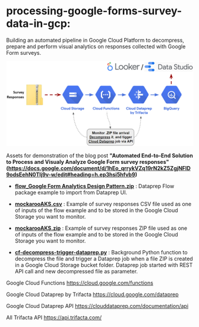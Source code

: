 # processing-google-forms-survey-data-in-gcp:
Building an automated pipeline in Google Cloud Platform to decompress, prepare and perform visual analytics on responses collected with Google Form surveys.

![image](gcp-automated-pipeline.png)

Assets for demonstration of the blog post **"Automated End-to-End Solution to Process and Visualy Analyze Google Form survey responses"(https://docs.google.com/document/d/1hEo_qrrykVZq19rN2kZ5ZgjNFID9odsEehN0Tlj9v-w/edit#heading=h.ep3hsi5hfvb9)**

- **[flow_Google Form Analytics Design Pattern.zip](https://github.com/victorcouste/demo-trigger-dataprep-job-from-gcs/blob/master/flow_dataprep_demo.zip)** : Dataprep Flow package example to import from Dataprep UI.

- **[mockarooAKS.csv](https://github.com/aagithubb/processing-google-forms-survey-data-in-gcp-I/blob/main/mockarooAKS.csv)** : Example of survey responses CSV file used as one of inputs of the flow example and to be stored in the Google Cloud Storage you want to monitor.

- **[mockarooAKS.zip](https://docs.google.com/spreadsheets/d/10EvnxBM1jXcJj62K7ovAdcA3I8JMOWGU8XUty4bU_C4/edit#gid=0)** : Example of survey responses ZIP file used as one of inputs of the flow example and to be stored in the Google Cloud Storage you want to monitor.

- **[cf-decompress-trigger-dataprep.py](https://github.com/aagithubb/processing-google-forms-survey-data-in-gcp-I/blob/main/cf-decompress-trigger-dataprep.py)** : Background Python function to decompress the file and trigger a Dataprep job when a file ZIP is created in a Google Cloud Storage bucket folder. Dataprep job started with REST API call and new decompressed file as parameter.


Google Cloud Functions https://cloud.google.com/functions

Google Cloud Dataprep by Trifacta https://cloud.google.com/dataprep

Google Cloud Dataprep API https://clouddataprep.com/documentation/api

All Trifacta API https://api.trifacta.com/
